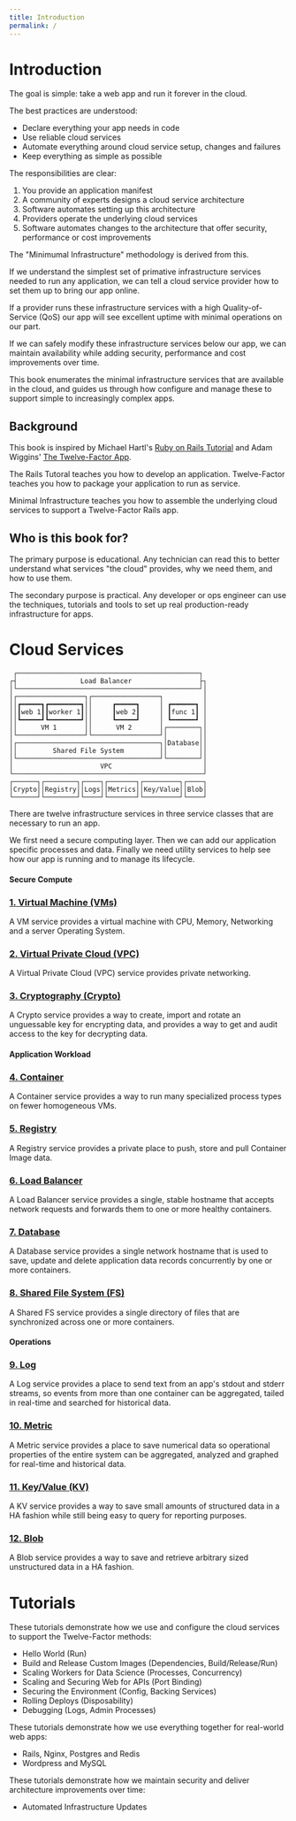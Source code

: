 ```yaml
---
title: Introduction
permalink: /
---
```


# Introduction

The goal is simple: take a web app and run it forever in the cloud.

The best practices are understood:

* Declare everything your app needs in code
* Use reliable cloud services
* Automate everything around cloud service setup, changes and failures
* Keep everything as simple as possible

The responsibilities are clear:

1. You provide an application manifest
2. A community of experts designs a cloud service architecture
4. Software automates setting up this architecture
3. Providers operate the underlying cloud services
4. Software automates changes to the architecture that offer security, performance or cost improvements

The "Minimumal Infrastructure" methodology is derived from this.

If we understand the simplest set of primative infrastructure services needed to run any application, we can tell a cloud service provider how to set them up to bring our app online.

If a provider runs these infrastructure services with a high Quality-of-Service (QoS) our app will see excellent uptime with minimal operations on our part.

If we can safely modify these infrastructure services below our app, we can maintain availability while adding security, performance and cost improvements over time.

This book enumerates the minimal infrastructure services that are available in the cloud, and guides us through how configure and manage these to support simple to increasingly complex apps.

## Background

This book is inspired by Michael Hartl's [Ruby on Rails Tutorial](https://www.railstutorial.org/) and Adam Wiggins' [The Twelve-Factor App](https://12factor.net/).

The Rails Tutoral teaches you how to develop an application. Twelve-Factor teaches you how to package your application to run as service.

Minimal Infrastructure teaches you how to assemble the underlying cloud services to support a Twelve-Factor Rails app.

## Who is this book for?

The primary purpose is educational. Any technician can read this to better understand what services "the cloud" provides, why we need them, and how to use them.

The secondary purpose is practical. Any developer or ops engineer can use the techniques, tutorials and tools to set up real production-ready infrastructure for apps.

# Cloud Services

```ascii
 ┌──────────────────────────────────────────────┐ 
┌┤                Load Balancer                 ├┐
│└──────────────────────────────────────────────┘│
│┌─────────────────┐┌─────────────────┐          │
││┏━━━━━┓┏━━━━━━━━┓││     ┏━━━━━┓     │ ┏━━━━━━┓ │
││┃web 1┃┃worker 1┃││     ┃web 2┃     │ ┃func 1┃ │
││┗━━━━━┛┗━━━━━━━━┛││     ┗━━━━━┛     │ ┗━━━━━━┛ │
││      VM 1       ││      VM 2       │┌────────┐│
│└─────────────────┘└─────────────────┘│        ││
│┌────────────────────────────────────┐│Database││
││         Shared File System         ││        ││
│└────────────────────────────────────┘└────────┘│
│                      VPC                       │
└────────────────────────────────────────────────┘
┌──────┐┌────────┐┌────┐┌───────┐┌─────────┐┌────┐
│Crypto││Registry││Logs││Metrics││Key/Value││Blob│
└──────┘└────────┘└────┘└───────┘└─────────┘└────┘
```

There are twelve infrastructure services in three service classes that are necessary to run an app.

We first need a secure computing layer. Then we can add our application specific processes and data. Finally we need utility services to help see how our app is running and to manage its lifecycle.

#### Secure Compute

### [1. Virtual Machine (VMs)](/vm)

A VM service provides a virtual machine with CPU, Memory, Networking and a server Operating System.

### [2. Virtual Private Cloud (VPC)](/vpc)

A Virtual Private Cloud (VPC) service provides private networking.

### [3. Cryptography (Crypto)](/crypto)

A Crypto service provides a way to create, import and rotate an unguessable key for encrypting data, and provides a way to get and audit access to the key for decrypting data.

#### Application Workload

### [4. Container](/container)

A Container service provides a way to run many specialized process types on fewer homogeneous VMs.

### [5. Registry](/registry)

A Registry service provides a private place to push, store and pull Container Image data.

### [6. Load Balancer](/load-balancer)

A Load Balancer service provides a single, stable hostname that accepts network requests and forwards them to one or more healthy containers.

### [7. Database](/database)

A Database service provides a single network hostname that is used to save, update and delete application data records concurrently by one or more containers.

### [8. Shared File System (FS)](/shared-fs)

A Shared FS service provides a single directory of files that are synchronized across one or more containers.

#### Operations

### [9. Log](/log)

A Log service provides a place to send text from an app's stdout and stderr streams, so events from more than one container can be aggregated, tailed in real-time and searched for historical data.

### [10. Metric](/metric)

A Metric service provides a place to save numerical data so operational properties of the entire system can be aggregated, analyzed and graphed for real-time and historical data.

### [11. Key/Value (KV)](/kv)

A KV service provides a way to save small amounts of structured data in a HA fashion while still being easy to query for reporting purposes.

### [12. Blob](/blob)

A Blob service provides a way to save and retrieve arbitrary sized unstructured data in a HA fashion.

# Tutorials

These tutorials demonstrate how we use and configure the cloud services to support the Twelve-Factor methods:

* Hello World (Run)
* Build and Release Custom Images (Dependencies, Build/Release/Run)
* Scaling Workers for Data Science (Processes, Concurrency)
* Scaling and Securing Web for APIs (Port Binding)
* Securing the Environment (Config, Backing Services)
* Rolling Deploys (Disposability)
* Debugging (Logs, Admin Processes)

These tutorials demonstrate how we use everything together for real-world web apps:

* Rails, Nginx, Postgres and Redis
* Wordpress and MySQL

These tutorials demonstrate how we maintain security and deliver architecture improvements over time:

* Automated Infrastructure Updates